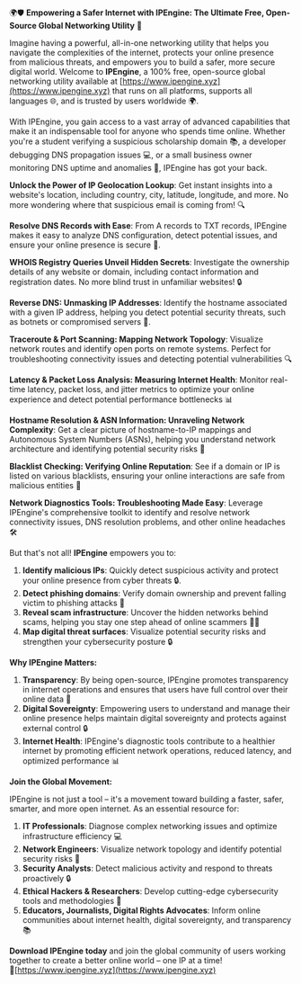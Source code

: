 🌍🛡️ **Empowering a Safer Internet with IPEngine: The Ultimate Free, Open-Source Global Networking Utility** 🚀

Imagine having a powerful, all-in-one networking utility that helps you navigate the complexities of the internet, protects your online presence from malicious threats, and empowers you to build a safer, more secure digital world. Welcome to **IPEngine**, a 100% free, open-source global networking utility available at [https://www.ipengine.xyz](https://www.ipengine.xyz) that runs on all platforms, supports all languages 🌐, and is trusted by users worldwide 🌍.

With IPEngine, you gain access to a vast array of advanced capabilities that make it an indispensable tool for anyone who spends time online. Whether you're a student verifying a suspicious scholarship domain 📚, a developer debugging DNS propagation issues 💻, or a small business owner monitoring DNS uptime and anomalies 🏢, IPEngine has got your back.

**Unlock the Power of IP Geolocation Lookup**: Get instant insights into a website's location, including country, city, latitude, longitude, and more. No more wondering where that suspicious email is coming from! 🔍

**Resolve DNS Records with Ease**: From A records to TXT records, IPEngine makes it easy to analyze DNS configuration, detect potential issues, and ensure your online presence is secure 📡.

**WHOIS Registry Queries Unveil Hidden Secrets**: Investigate the ownership details of any website or domain, including contact information and registration dates. No more blind trust in unfamiliar websites! 🔒

**Reverse DNS: Unmasking IP Addresses**: Identify the hostname associated with a given IP address, helping you detect potential security threats, such as botnets or compromised servers 🚨.

**Traceroute & Port Scanning: Mapping Network Topology**: Visualize network routes and identify open ports on remote systems. Perfect for troubleshooting connectivity issues and detecting potential vulnerabilities 🔍

**Latency & Packet Loss Analysis: Measuring Internet Health**: Monitor real-time latency, packet loss, and jitter metrics to optimize your online experience and detect potential performance bottlenecks 📊

**Hostname Resolution & ASN Information: Unraveling Network Complexity**: Get a clear picture of hostname-to-IP mappings and Autonomous System Numbers (ASNs), helping you understand network architecture and identifying potential security risks 🔑

**Blacklist Checking: Verifying Online Reputation**: See if a domain or IP is listed on various blacklists, ensuring your online interactions are safe from malicious entities 👀

**Network Diagnostics Tools: Troubleshooting Made Easy**: Leverage IPEngine's comprehensive toolkit to identify and resolve network connectivity issues, DNS resolution problems, and other online headaches 🛠️

But that's not all! **IPEngine** empowers you to:

1. **Identify malicious IPs**: Quickly detect suspicious activity and protect your online presence from cyber threats 🔒.
2. **Detect phishing domains**: Verify domain ownership and prevent falling victim to phishing attacks 🚨
3. **Reveal scam infrastructure**: Uncover the hidden networks behind scams, helping you stay one step ahead of online scammers 👮‍♀️
4. **Map digital threat surfaces**: Visualize potential security risks and strengthen your cybersecurity posture 🔒

**Why IPEngine Matters:**

1. **Transparency**: By being open-source, IPEngine promotes transparency in internet operations and ensures that users have full control over their online data 🌟
2. **Digital Sovereignty**: Empowering users to understand and manage their online presence helps maintain digital sovereignty and protects against external control 🔒
3. **Internet Health**: IPEngine's diagnostic tools contribute to a healthier internet by promoting efficient network operations, reduced latency, and optimized performance 📊

**Join the Global Movement:**

IPEngine is not just a tool – it's a movement toward building a faster, safer, smarter, and more open internet. As an essential resource for:

1. **IT Professionals**: Diagnose complex networking issues and optimize infrastructure efficiency 💻
2. **Network Engineers**: Visualize network topology and identify potential security risks 🔑
3. **Security Analysts**: Detect malicious activity and respond to threats proactively 🔒
4. **Ethical Hackers & Researchers**: Develop cutting-edge cybersecurity tools and methodologies 🤖
5. **Educators, Journalists, Digital Rights Advocates**: Inform online communities about internet health, digital sovereignty, and transparency 📚

**Download IPEngine today** and join the global community of users working together to create a better online world – one IP at a time! 🔗[https://www.ipengine.xyz](https://www.ipengine.xyz)